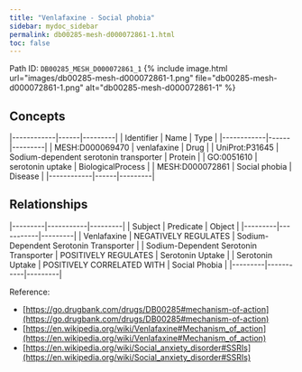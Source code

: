 ```yaml
---
title: "Venlafaxine - Social phobia"
sidebar: mydoc_sidebar
permalink: db00285-mesh-d000072861-1.html
toc: false 
---
```



Path ID: `DB00285_MESH_D000072861_1`
{% include image.html url="images/db00285-mesh-d000072861-1.png" file="db00285-mesh-d000072861-1.png" alt="db00285-mesh-d000072861-1" %}

## Concepts

|------------|------|---------|
| Identifier | Name | Type    |
|------------|------|---------|
| MESH:D000069470 | venlafaxine | Drug |
| UniProt:P31645 | Sodium-dependent serotonin transporter | Protein |
| GO:0051610 | serotonin uptake | BiologicalProcess |
| MESH:D000072861 | Social phobia | Disease |
|------------|------|---------|

## Relationships

|---------|-----------|---------|
| Subject | Predicate | Object  |
|---------|-----------|---------|
| Venlafaxine | NEGATIVELY REGULATES | Sodium-Dependent Serotonin Transporter |
| Sodium-Dependent Serotonin Transporter | POSITIVELY REGULATES | Serotonin Uptake |
| Serotonin Uptake | POSITIVELY CORRELATED WITH | Social Phobia |
|---------|-----------|---------|

Reference: 
  - [https://go.drugbank.com/drugs/DB00285#mechanism-of-action](https://go.drugbank.com/drugs/DB00285#mechanism-of-action)
  - [https://en.wikipedia.org/wiki/Venlafaxine#Mechanism_of_action](https://en.wikipedia.org/wiki/Venlafaxine#Mechanism_of_action)
  - [https://en.wikipedia.org/wiki/Social_anxiety_disorder#SSRIs](https://en.wikipedia.org/wiki/Social_anxiety_disorder#SSRIs)
